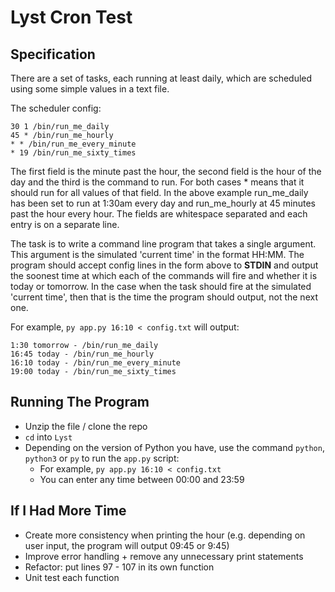 # Lyst Cron Test

## Specification
There are a set of tasks, each running at least daily, which are scheduled using some simple values in a text file.

The scheduler config:
```
30 1 /bin/run_me_daily
45 * /bin/run_me_hourly
* * /bin/run_me_every_minute
* 19 /bin/run_me_sixty_times
```

The first field is the minute past the hour, the second field is the hour of the day and the third is the command to run. For both cases * means that it should run for all values of that field. In the above example run_me_daily has been set to run at 1:30am every day and run_me_hourly at 45 minutes past the hour every hour. The fields are whitespace separated and each entry is on a separate line.

The task is to write a command line program that takes a single argument. This argument is the simulated 'current time' in the format HH:MM. The program should accept config lines in the form above to **STDIN** and output the soonest time at which each of the commands will fire and whether it is today or tomorrow. In the case when the task should fire at the simulated 'current time', then that is the time the program should output, not the next one.

For example, `py app.py 16:10 < config.txt` will output:
```
1:30 tomorrow - /bin/run_me_daily 
16:45 today - /bin/run_me_hourly
16:10 today - /bin/run_me_every_minute 
19:00 today - /bin/run_me_sixty_times
```
## Running The Program
* Unzip the file / clone the repo
* `cd` into `Lyst`
* Depending on the version of Python you have, use the command `python`, `python3` or `py` to run the `app.py` script:
    * For example, `py app.py 16:10 < config.txt`
    * You can enter any time between 00:00 and 23:59

## If I Had More Time
* Create more consistency when printing the hour (e.g. depending on user input, the program will output 09:45 or 9:45)
* Improve error handling + remove any unnecessary print statements
* Refactor: put lines 97 - 107 in its own function
* Unit test each function